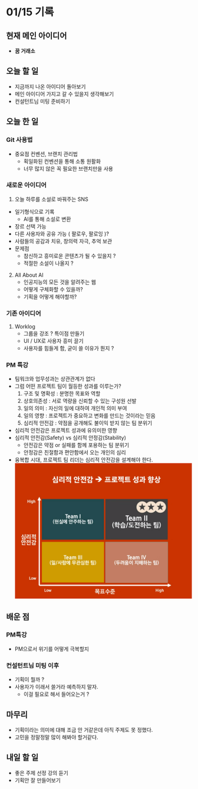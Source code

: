 # 01/15 기록

## 현재 메인 아이디어
- **꿈 거래소**
## 오늘 할 일
- 지금까지 나온 아이디어 돌아보기
- 메인 아이디어 가지고 갈 수 있을지 생각해보기
- 컨설턴트님 미팅 준비하기

## 오늘 한 일
### Git 사용법
- 중요점 컨벤션, 브랜치 관리법
  - 획일화된 컨벤션을 통해 소통 원활화
  - 너무 많지 않은 꼭 필요한 브랜치만을 사용
### 새로운 아이디어
1. 오늘 하루를 소설로 바꿔주는 SNS
  - 일기형식으로 기록
    - AI를 통해 소설로 변환
  - 장르 선택 가능
  - 다른 사용자와 공유 가능 ( 팔로우, 팔로잉 )?
  - 사람들의 공감과 치유, 창의력 자극, 추억 보관
  - 문제점
    - 참신하고 흥미로운 콘텐츠가 될 수 있을지 ?
    - 적절한 소설이 나올지 ?
2. All About AI
   - 인공지능의 모든 것을 알려주는 웹
   - 어떻게 구체화할 수 있을까?
   - 기획을 어떻게 해야할까?
### 기존 아이디어
1. Worklog
   - 그룹을 강조 ? 특이점 만들기
   - UI / UX로 사용자 흥미 끌기
   - 사용자를 힘들게 함, 굳이 쓸 이유가 뭔지 ?
### PM 특강
- 팀워크와 업무성과는 상관관계가 없다
- 그럼 어떤 프로젝트 팀이 월등한 성과를 이루는가?
    1. 구조 및 명확성 : 분명한 목표와 역할
    2. 상호의존성 : 서로 역량을 신뢰할 수 있는 구성원 선발
    3. 일의 의미 : 자신의 일에 대하여 개인적 의미 부여
    4. 일의 영향 : 프로젝트가 중요하고 변화를 만드는 것이라는 믿음
    5. 심리적 안전감 : 약점을 공개해도 불이익 받지 않는 팀 분위기
- 심리적 안전감은 프로젝트 성과에 유의미한 영향
- 심리적 안전감(Safety) vs 심리적 안정감(Stability)
  - 안전감은 약점 or 실패를 함께 포용하는 팀 분위기
  - 안정감은 친절함과 편안함에서 오는 개인의 심리
- 융복합 시대, 프로젝트 팀 리더는 심리적 안전감을 설계해야 한다.
![심리적안전감.png](../src/%EC%8B%AC%EB%A6%AC%EC%A0%81%EC%95%88%EC%A0%84%EA%B0%90.png)
## 배운 점
### PM특강
- PM으로서 위기를 어떻게 극복할지
### 컨설턴트님 미팅 이후
- 기획이 뭘까 ?
- 사용자가 이래서 쓸거라 예측하지 말자.
  - 이걸 필요로 해서 들어오는거 ?
## 마무리
- 기획이라는 의미에 대해 조금 안 거같은데 아직 주제도 못 정했다.
- 고민을 정말정말 많이 해봐야 할거같다.
## 내일 할 일
- 좋은 주제 선정 강의 듣기
- 기획안 잘 만들어보기